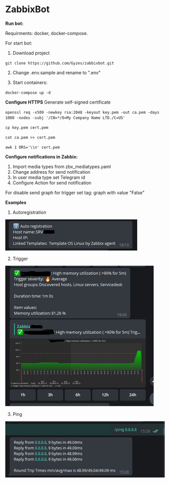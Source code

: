 # ZabbixBot

**Run bot:**

Requirments: docker, docker-compose.

For start bot:
1) Download project

`git clone https://github.com/Gyzes/zabbixbot.git`

2) Change .env.sample and rename to ".env"

3) Start containers:

`docker-compose up -d`

**Configure HTTPS**
Generate self-signed certificate

`openssl req -x509 -newkey rsa:2048 -keyout key.pem -out ca.pem -days 1080 -nodes -subj '/CN=*/O=My Company Name LTD./C=US'`

`cp key.pem cert.pem`

`cat ca.pem >> cert.pem`

`awk 1 ORS='\\n' cert.pem`

**Configure notifications in Zabbix:**

1) Import media types from zbx_mediatypes.yaml
2) Change address for send notification
3) In user media type set Telegram id
4) Configure Action for send notification

For disable send graph for trigger set tag: graph with value "False"

**Examples**

1) Autoregistration

<img src="assets/autoregistration.jpg" alt="autoregitration">

2) Trigger

<img src="assets/trigger.jpg" alt="trigger">

3) Ping

<img src="assets/ping.jpg" alt="ping">
